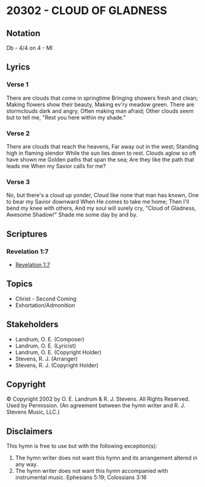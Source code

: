 # 20302 - CLOUD OF GLADNESS

## Notation

Db - 4/4 on 4 - MI

## Lyrics

### Verse 1

There are clouds that come in springtime Bringing showers fresh and clean; Making flowers show their beauty, Making ev'ry meadow green. There are stormclouds dark and angry, Often making man afraid; Other clouds seem but to tell me, "Rest you here within my shade." 

### Verse 2

There are clouds that reach the heavens, Far away out in the west; Standing high in flaming slendor While the sun lies down to rest. Clouds aglow so oft have shown me Golden paths that span the sea; Are they like the path that leads me When my Savior calls for me?

### Verse 3

No, but there's a cloud up yonder, Cloud like none that man has known, One to bear my Savior downward When He comes to take me home; Then I'll bend my knee with others, And my soul will surely cry,  "Cloud of Gladness, Awesome Shadow!" Shade me some day by and by. 


## Scriptures

### Revelation 1:7

- [Revelation 1:7](https://www.biblegateway.com/passage/?search=Revelation%201%3A7)


## Topics

- Christ - Second Coming
- Exhortation/Admonition

## Stakeholders

- Landrum, O. E. (Composer)
- Landrum, O. E. (Lyricist)
- Landrum, O. E. (Copyright Holder)
- Stevens, R. J. (Arranger)
- Stevens, R. J. (Copyright Holder)

## Copyright

© Copyright 2002 by  O. E. Landrum & R. J. Stevens.  All Rights Reserved. Used by Permission.
(An agreement between the hymn writer and R. J. Stevens Music, LLC.)

## Disclaimers

This hymn is free to use but with the following exception(s):
1. The hymn writer does not want this hymn and its arrangement altered in any way.
2. The hymn writer does not want this hymn accompanied with instrumental music.
Ephesians 5:19; Colossians 3:16

